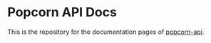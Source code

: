 # Popcorn API Docs

This is the repository for the documentation pages of [popcorn-api](https://github.com/popcorn-official/popcorn-api).
